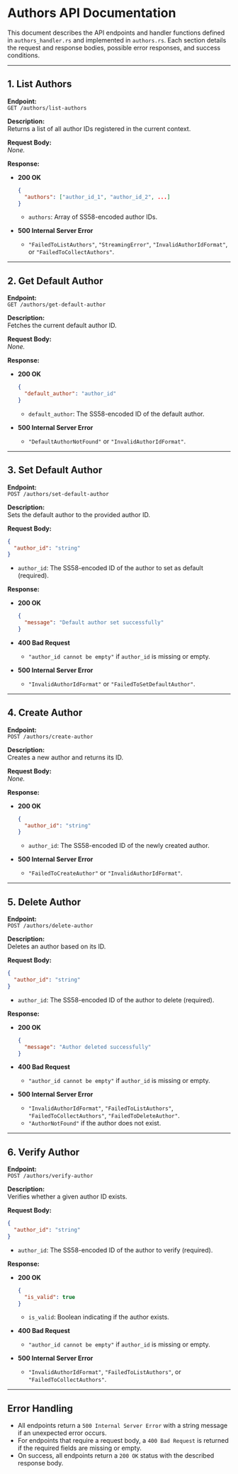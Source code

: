 # Authors API Documentation

This document describes the API endpoints and handler functions defined in `authors_handler.rs` and implemented in `authors.rs`. Each section details the request and response bodies, possible error responses, and success conditions.

---

## 1. List Authors

**Endpoint:**  
`GET /authors/list-authors`

**Description:**  
Returns a list of all author IDs registered in the current context.

**Request Body:**  
_None._

**Response:**

- **200 OK**
    ```json
    {
      "authors": ["author_id_1", "author_id_2", ...]
    }
    ```
    - `authors`: Array of SS58-encoded author IDs.

- **500 Internal Server Error**
    - `"FailedToListAuthors"`, `"StreamingError"`, `"InvalidAuthorIdFormat"`, or `"FailedToCollectAuthors"`.

---

## 2. Get Default Author

**Endpoint:**  
`GET /authors/get-default-author`

**Description:**  
Fetches the current default author ID.

**Request Body:**  
_None._

**Response:**

- **200 OK**
    ```json
    {
      "default_author": "author_id"
    }
    ```
    - `default_author`: The SS58-encoded ID of the default author.

- **500 Internal Server Error**
    - `"DefaultAuthorNotFound"` or `"InvalidAuthorIdFormat"`.

---

## 3. Set Default Author

**Endpoint:**  
`POST /authors/set-default-author`

**Description:**  
Sets the default author to the provided author ID.

**Request Body:**
```json
{
  "author_id": "string"
}
```
- `author_id`: The SS58-encoded ID of the author to set as default (required).

**Response:**

- **200 OK**
    ```json
    {
      "message": "Default author set successfully"
    }
    ```

- **400 Bad Request**
    - `"author_id cannot be empty"` if `author_id` is missing or empty.

- **500 Internal Server Error**
    - `"InvalidAuthorIdFormat"` or `"FailedToSetDefaultAuthor"`.

---

## 4. Create Author

**Endpoint:**  
`POST /authors/create-author`

**Description:**  
Creates a new author and returns its ID.

**Request Body:**  
_None._

**Response:**

- **200 OK**
    ```json
    {
      "author_id": "string"
    }
    ```
    - `author_id`: The SS58-encoded ID of the newly created author.

- **500 Internal Server Error**
    - `"FailedToCreateAuthor"` or `"InvalidAuthorIdFormat"`.

---

## 5. Delete Author

**Endpoint:**  
`POST /authors/delete-author`

**Description:**  
Deletes an author based on its ID.

**Request Body:**
```json
{
  "author_id": "string"
}
```
- `author_id`: The SS58-encoded ID of the author to delete (required).

**Response:**

- **200 OK**
    ```json
    {
      "message": "Author deleted successfully"
    }
    ```

- **400 Bad Request**
    - `"author_id cannot be empty"` if `author_id` is missing or empty.

- **500 Internal Server Error**
    - `"InvalidAuthorIdFormat"`, `"FailedToListAuthors"`, `"FailedToCollectAuthors"`, `"FailedToDeleteAuthor"`.
    - `"AuthorNotFound"` if the author does not exist.

---

## 6. Verify Author

**Endpoint:**  
`POST /authors/verify-author`

**Description:**  
Verifies whether a given author ID exists.

**Request Body:**
```json
{
  "author_id": "string"
}
```
- `author_id`: The SS58-encoded ID of the author to verify (required).

**Response:**

- **200 OK**
    ```json
    {
      "is_valid": true
    }
    ```
    - `is_valid`: Boolean indicating if the author exists.

- **400 Bad Request**
    - `"author_id cannot be empty"` if `author_id` is missing or empty.

- **500 Internal Server Error**
    - `"InvalidAuthorIdFormat"`, `"FailedToListAuthors"`, or `"FailedToCollectAuthors"`.

---

## Error Handling

- All endpoints return a `500 Internal Server Error` with a string message if an unexpected error occurs.
- For endpoints that require a request body, a `400 Bad Request` is returned if the required fields are missing or empty.
- On success, all endpoints return a `200 OK` status with the described response body.